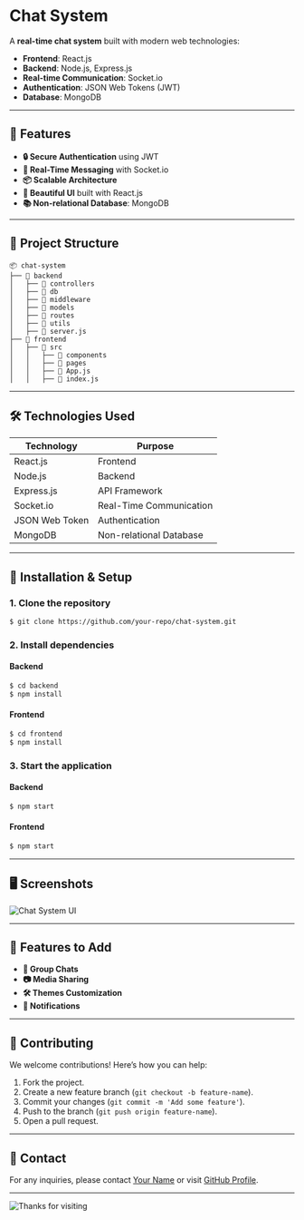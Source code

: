 # Chat System

A **real-time chat system** built with modern web technologies:

- **Frontend**: React.js
- **Backend**: Node.js, Express.js
- **Real-time Communication**: Socket.io
- **Authentication**: JSON Web Tokens (JWT)
- **Database**: MongoDB

---

## 🚀 Features

- **🔒 Secure Authentication** using JWT
- **💬 Real-Time Messaging** with Socket.io
- **📦 Scalable Architecture**
- **🌈 Beautiful UI** built with React.js
- **📚 Non-relational Database**: MongoDB

---

## 📂 Project Structure

```
📦 chat-system
├── 📁 backend
│   ├── 📁 controllers
│   ├── 📁 db
│   ├── 📁 middleware
│   ├── 📁 models
│   ├── 📁 routes
│   ├── 📁 utils
│   ├── 📄 server.js
├── 📁 frontend
│   ├── 📁 src
│   │   ├── 📁 components
│   │   ├── 📁 pages
│   │   ├── 📄 App.js
│   │   ├── 📄 index.js
```

---

## 🛠️ Technologies Used

| **Technology** | **Purpose**                  |
|-----------------|------------------------------|
| React.js        | Frontend                     |
| Node.js         | Backend                      |
| Express.js      | API Framework                |
| Socket.io       | Real-Time Communication      |
| JSON Web Token  | Authentication               |
| MongoDB         | Non-relational Database      |

---

## 🔧 Installation & Setup

### 1. Clone the repository
```bash
$ git clone https://github.com/your-repo/chat-system.git
```

### 2. Install dependencies
#### Backend
```bash
$ cd backend
$ npm install
```
#### Frontend
```bash
$ cd frontend
$ npm install
```

### 3. Start the application
#### Backend
```bash
$ npm start
```
#### Frontend
```bash
$ npm start
```

---

## 🖥️ Screenshots

![Chat System UI](https://via.placeholder.com/800x400.png?text=Chat+System+UI)

---

## 🎉 Features to Add
- **🧵 Group Chats**
- **📷 Media Sharing**
- **🛠️ Themes Customization**
- **🔔 Notifications**

---

## 🙌 Contributing

We welcome contributions! Here’s how you can help:

1. Fork the project.
2. Create a new feature branch (`git checkout -b feature-name`).
3. Commit your changes (`git commit -m 'Add some feature'`).
4. Push to the branch (`git push origin feature-name`).
5. Open a pull request.

---

## 📧 Contact

For any inquiries, please contact [Your Name](mailto:your-email@example.com) or visit [GitHub Profile](https://github.com/your-profile).

---

![Thanks for visiting](https://via.placeholder.com/600x100.png?text=Thanks+for+Visiting!)

